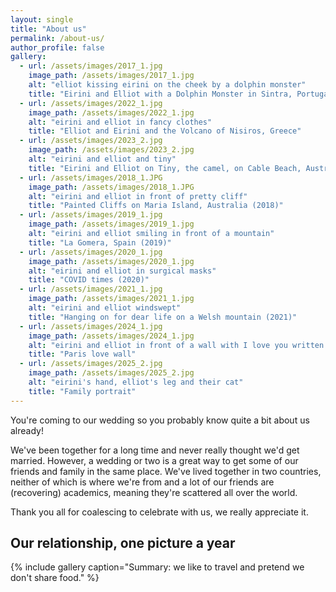 ```yaml
---
layout: single
title: "About us"
permalink: /about-us/
author_profile: false
gallery:
  - url: /assets/images/2017_1.jpg
    image_path: /assets/images/2017_1.jpg
    alt: "elliot kissing eirini on the cheek by a dolphin monster"
    title: "Eirini and Elliot with a Dolphin Monster in Sintra, Portugal (2017)"
  - url: /assets/images/2022_1.jpg
    image_path: /assets/images/2022_1.jpg
    alt: "eirini and elliot in fancy clothes"
    title: "Elliot and Eirini and the Volcano of Nisiros, Greece"
  - url: /assets/images/2023_2.jpg
    image_path: /assets/images/2023_2.jpg
    alt: "eirini and elliot and tiny"
    title: "Eirini and Elliot on Tiny, the camel, on Cable Beach, Australia"   
  - url: /assets/images/2018_1.JPG
    image_path: /assets/images/2018_1.JPG
    alt: "eirini and elliot in front of pretty cliff"
    title: "Painted Cliffs on Maria Island, Australia (2018)"
  - url: /assets/images/2019_1.jpg
    image_path: /assets/images/2019_1.jpg
    alt: "eirini and elliot smiling in front of a mountain"
    title: "La Gomera, Spain (2019)"
  - url: /assets/images/2020_1.jpg
    image_path: /assets/images/2020_1.jpg
    alt: "eirini and elliot in surgical masks"
    title: "COVID times (2020)"
  - url: /assets/images/2021_1.jpg
    image_path: /assets/images/2021_1.jpg
    alt: "eirini and elliot windswept"
    title: "Hanging on for dear life on a Welsh mountain (2021)"
  - url: /assets/images/2024_1.jpg
    image_path: /assets/images/2024_1.jpg
    alt: "eirini and elliot in front of a wall with I love you written on it"
    title: "Paris love wall"
  - url: /assets/images/2025_2.jpg
    image_path: /assets/images/2025_2.jpg
    alt: "eirini's hand, elliot's leg and their cat"
    title: "Family portrait" 
---
```


You're coming to our wedding so you probably know quite a bit about us already!

We've been together for a long time and never really thought we'd get married.
However, a wedding or two is a great way to get some of our friends and family in the same place.
We've lived together in two countries, neither of which is where we're from and a lot of our friends are (recovering) academics, meaning they're scattered all over the world.

Thank you all for coalescing to celebrate with us, we really appreciate it.

## Our relationship, one picture a year 

{% include gallery caption="Summary: we like to travel and pretend we don't share food." %}

